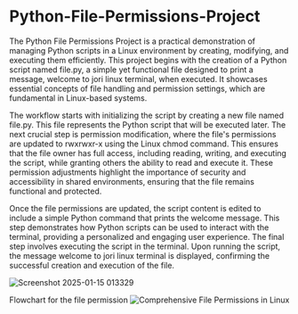 # Python-File-Permissions-Project
The Python File Permissions Project is a practical demonstration of managing Python scripts in a Linux environment by creating, modifying, and executing them efficiently. This project begins with the creation of a Python script named file.py, a simple yet functional file designed to print a message, welcome to jori linux terminal, when executed. It showcases essential concepts of file handling and permission settings, which are fundamental in Linux-based systems.

The workflow starts with initializing the script by creating a new file named file.py. This file represents the Python script that will be executed later. The next crucial step is permission modification, where the file's permissions are updated to rwxrwxr-x using the Linux chmod command. This ensures that the file owner has full access, including reading, writing, and executing the script, while granting others the ability to read and execute it. These permission adjustments highlight the importance of security and accessibility in shared environments, ensuring that the file remains functional and protected.

Once the file permissions are updated, the script content is edited to include a simple Python command that prints the welcome message. This step demonstrates how Python scripts can be used to interact with the terminal, providing a personalized and engaging user experience. The final step involves executing the script in the terminal. Upon running the script, the message welcome to jori linux terminal is displayed, confirming the successful creation and execution of the file.

![Screenshot 2025-01-15 013329](https://github.com/user-attachments/assets/63a061ea-74c2-40ac-9d27-49f145ca2e74)

Flowchart for the file permission
![Comprehensive File Permissions in Linux](https://github.com/user-attachments/assets/67cf03f5-8d28-4caa-bbe7-15a42bebc8cb)
